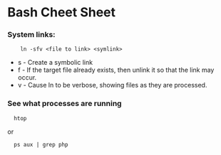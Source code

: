 # Bash Cheet Sheet

### System links:

```
	ln -sfv <file to link> <symlink>
```

* s - Create a symbolic link
* f - If the target file already exists, then unlink it so that the link may occur.
* v - Cause ln to be verbose, showing files as they are processed.

### See what processes are running

```
  htop
```

or

```
  ps aux | grep php
```
